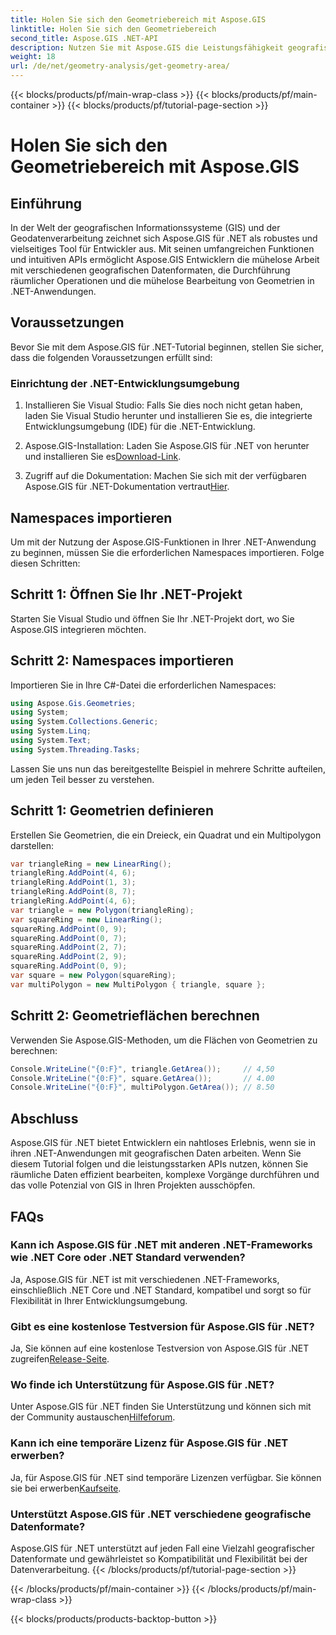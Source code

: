 ```yaml
---
title: Holen Sie sich den Geometriebereich mit Aspose.GIS
linktitle: Holen Sie sich den Geometriebereich
second_title: Aspose.GIS .NET-API
description: Nutzen Sie mit Aspose.GIS die Leistungsfähigkeit geografischer Informationssysteme in .NET. Führen Sie räumliche Operationen mühelos durch.
weight: 18
url: /de/net/geometry-analysis/get-geometry-area/
---
```


{{< blocks/products/pf/main-wrap-class >}}
{{< blocks/products/pf/main-container >}}
{{< blocks/products/pf/tutorial-page-section >}}

# Holen Sie sich den Geometriebereich mit Aspose.GIS

## Einführung
In der Welt der geografischen Informationssysteme (GIS) und der Geodatenverarbeitung zeichnet sich Aspose.GIS für .NET als robustes und vielseitiges Tool für Entwickler aus. Mit seinen umfangreichen Funktionen und intuitiven APIs ermöglicht Aspose.GIS Entwicklern die mühelose Arbeit mit verschiedenen geografischen Datenformaten, die Durchführung räumlicher Operationen und die mühelose Bearbeitung von Geometrien in .NET-Anwendungen.
## Voraussetzungen
Bevor Sie mit dem Aspose.GIS für .NET-Tutorial beginnen, stellen Sie sicher, dass die folgenden Voraussetzungen erfüllt sind:
### Einrichtung der .NET-Entwicklungsumgebung
1. Installieren Sie Visual Studio: Falls Sie dies noch nicht getan haben, laden Sie Visual Studio herunter und installieren Sie es, die integrierte Entwicklungsumgebung (IDE) für die .NET-Entwicklung.
   
2.  Aspose.GIS-Installation: Laden Sie Aspose.GIS für .NET von herunter und installieren Sie es[Download-Link](https://releases.aspose.com/gis/net/).
3. Zugriff auf die Dokumentation: Machen Sie sich mit der verfügbaren Aspose.GIS für .NET-Dokumentation vertraut[Hier](https://reference.aspose.com/gis/net/).

## Namespaces importieren
Um mit der Nutzung der Aspose.GIS-Funktionen in Ihrer .NET-Anwendung zu beginnen, müssen Sie die erforderlichen Namespaces importieren. Folge diesen Schritten:
## Schritt 1: Öffnen Sie Ihr .NET-Projekt
Starten Sie Visual Studio und öffnen Sie Ihr .NET-Projekt dort, wo Sie Aspose.GIS integrieren möchten.
## Schritt 2: Namespaces importieren
Importieren Sie in Ihre C#-Datei die erforderlichen Namespaces:
```csharp
using Aspose.Gis.Geometries;
using System;
using System.Collections.Generic;
using System.Linq;
using System.Text;
using System.Threading.Tasks;
```

Lassen Sie uns nun das bereitgestellte Beispiel in mehrere Schritte aufteilen, um jeden Teil besser zu verstehen.
## Schritt 1: Geometrien definieren
Erstellen Sie Geometrien, die ein Dreieck, ein Quadrat und ein Multipolygon darstellen:
```csharp
var triangleRing = new LinearRing();
triangleRing.AddPoint(4, 6);
triangleRing.AddPoint(1, 3);
triangleRing.AddPoint(8, 7);
triangleRing.AddPoint(4, 6);
var triangle = new Polygon(triangleRing);
var squareRing = new LinearRing();
squareRing.AddPoint(0, 9);
squareRing.AddPoint(0, 7);
squareRing.AddPoint(2, 7);
squareRing.AddPoint(2, 9);
squareRing.AddPoint(0, 9);
var square = new Polygon(squareRing);
var multiPolygon = new MultiPolygon { triangle, square };
```
## Schritt 2: Geometrieflächen berechnen
Verwenden Sie Aspose.GIS-Methoden, um die Flächen von Geometrien zu berechnen:
```csharp
Console.WriteLine("{0:F}", triangle.GetArea());     // 4,50
Console.WriteLine("{0:F}", square.GetArea());       // 4.00
Console.WriteLine("{0:F}", multiPolygon.GetArea()); // 8.50
```

## Abschluss
Aspose.GIS für .NET bietet Entwicklern ein nahtloses Erlebnis, wenn sie in ihren .NET-Anwendungen mit geografischen Daten arbeiten. Wenn Sie diesem Tutorial folgen und die leistungsstarken APIs nutzen, können Sie räumliche Daten effizient bearbeiten, komplexe Vorgänge durchführen und das volle Potenzial von GIS in Ihren Projekten ausschöpfen.
## FAQs
### Kann ich Aspose.GIS für .NET mit anderen .NET-Frameworks wie .NET Core oder .NET Standard verwenden?
Ja, Aspose.GIS für .NET ist mit verschiedenen .NET-Frameworks, einschließlich .NET Core und .NET Standard, kompatibel und sorgt so für Flexibilität in Ihrer Entwicklungsumgebung.
### Gibt es eine kostenlose Testversion für Aspose.GIS für .NET?
 Ja, Sie können auf eine kostenlose Testversion von Aspose.GIS für .NET zugreifen[Release-Seite](https://releases.aspose.com/).
### Wo finde ich Unterstützung für Aspose.GIS für .NET?
 Unter Aspose.GIS für .NET finden Sie Unterstützung und können sich mit der Community austauschen[Hilfeforum](https://forum.aspose.com/c/gis/33).
### Kann ich eine temporäre Lizenz für Aspose.GIS für .NET erwerben?
 Ja, für Aspose.GIS für .NET sind temporäre Lizenzen verfügbar. Sie können sie bei erwerben[Kaufseite](https://purchase.aspose.com/temporary-license/).
### Unterstützt Aspose.GIS für .NET verschiedene geografische Datenformate?
Aspose.GIS für .NET unterstützt auf jeden Fall eine Vielzahl geografischer Datenformate und gewährleistet so Kompatibilität und Flexibilität bei der Datenverarbeitung.
{{< /blocks/products/pf/tutorial-page-section >}}

{{< /blocks/products/pf/main-container >}}
{{< /blocks/products/pf/main-wrap-class >}}

{{< blocks/products/products-backtop-button >}}
